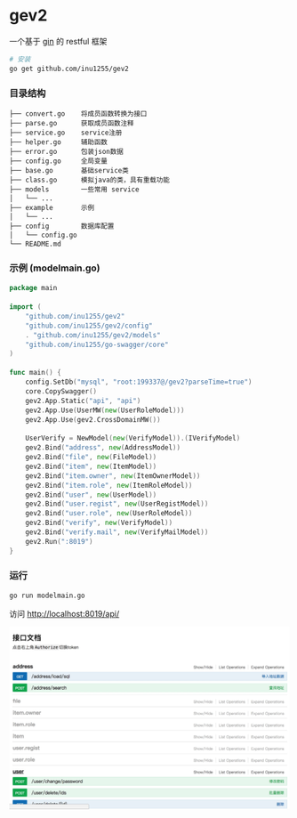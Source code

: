 # gev2 

一个基于 [gin](https://github.com/gin-gonic/gin) 的 restful 框架

``` bash
# 安装
go get github.com/inu1255/gev2
```

### 目录结构
```
├── convert.go    将成员函数转换为接口
├── parse.go      获取成员函数注释
├── service.go    service注册
├── helper.go     辅助函数
├── error.go      包装json数据
├── config.go     全局变量
├── base.go       基础service类
├── class.go      模拟java的类，具有重载功能
├── models        一些常用 service
│   └── ...
├── example       示例
│   └── ...
├── config        数据库配置
│   └── config.go
└── README.md
```

### 示例 (modelmain.go)

``` go
package main

import (
    "github.com/inu1255/gev2"
    "github.com/inu1255/gev2/config"
    . "github.com/inu1255/gev2/models"
    "github.com/inu1255/go-swagger/core"
)

func main() {
    config.SetDb("mysql", "root:199337@/gev2?parseTime=true")
    core.CopySwagger()
    gev2.App.Static("api", "api")
    gev2.App.Use(UserMW(new(UserRoleModel)))
    gev2.App.Use(gev2.CrossDomainMW())

    UserVerify = NewModel(new(VerifyModel)).(IVerifyModel)
    gev2.Bind("address", new(AddressModel))
    gev2.Bind("file", new(FileModel))
    gev2.Bind("item", new(ItemModel))
    gev2.Bind("item.owner", new(ItemOwnerModel))
    gev2.Bind("item.role", new(ItemRoleModel))
    gev2.Bind("user", new(UserModel))
    gev2.Bind("user.regist", new(UserRegistModel))
    gev2.Bind("user.role", new(UserRoleModel))
    gev2.Bind("verify", new(VerifyModel))
    gev2.Bind("verify.mail", new(VerifyMailModel))
    gev2.Run(":8019")
}
```

### 运行

``` bash
go run modelmain.go
```
访问 [http://localhost:8019/api/](http://localhost:8019/api/)

![](image/demo.png)